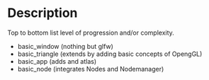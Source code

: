 # Description
Top to bottom list level of progression and/or complexity.
- basic_window (nothing but glfw)
- basic_triangle (extends by adding basic concepts of OpengGL)
- basic_app (adds and atlas)
- basic_node (integrates Nodes and Nodemanager)